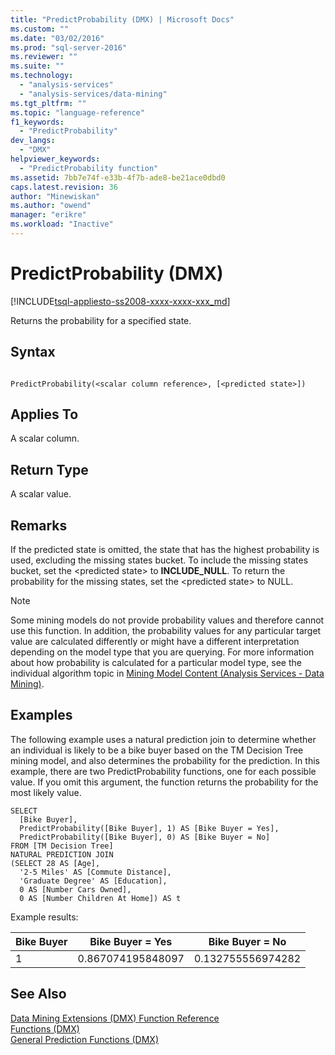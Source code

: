 ```yaml
---
title: "PredictProbability (DMX) | Microsoft Docs"
ms.custom: ""
ms.date: "03/02/2016"
ms.prod: "sql-server-2016"
ms.reviewer: ""
ms.suite: ""
ms.technology: 
  - "analysis-services"
  - "analysis-services/data-mining"
ms.tgt_pltfrm: ""
ms.topic: "language-reference"
f1_keywords: 
  - "PredictProbability"
dev_langs: 
  - "DMX"
helpviewer_keywords: 
  - "PredictProbability function"
ms.assetid: 7bb7e74f-e33b-4f7b-ade8-be21ace0dbd0
caps.latest.revision: 36
author: "Minewiskan"
ms.author: "owend"
manager: "erikre"
ms.workload: "Inactive"
---
```

# PredictProbability (DMX)
[!INCLUDE[tsql-appliesto-ss2008-xxxx-xxxx-xxx_md](../includes/tsql-appliesto-ss2008-xxxx-xxxx-xxx-md.md)]

  Returns the probability for a specified state.  
  
## Syntax  
  
```  
  
PredictProbability(<scalar column reference>, [<predicted state>])  
```  
  
## Applies To  
 A scalar column.  
  
## Return Type  
 A scalar value.  
  
## Remarks  
 If the predicted state is omitted, the state that has the highest probability is used, excluding the missing states bucket. To include the missing states bucket, set the \<predicted state> to **INCLUDE_NULL**. To return the probability for the missing states, set the \<predicted state> to NULL.  
  
> [!NOTE]  
>  Some mining models do not provide probability values and therefore cannot use this function. In addition, the probability values for any particular target value are calculated differently or might have a different interpretation depending on the model type that you are querying. For more information about how probability is calculated for a particular model type, see the individual algorithm topic in [Mining Model Content &#40;Analysis Services - Data Mining&#41;](../analysis-services/data-mining/mining-model-content-analysis-services-data-mining.md).  
  
## Examples  
 The following example uses a natural prediction join to determine whether an individual is likely to be a bike buyer based on the TM Decision Tree mining model, and also determines the probability for the prediction. In this example, there are two PredictProbability functions, one for each possible value. If you omit this argument, the function returns the probability for the most likely value.  
  
```  
SELECT  
  [Bike Buyer],  
  PredictProbability([Bike Buyer], 1) AS [Bike Buyer = Yes],  
  PredictProbability([Bike Buyer], 0) AS [Bike Buyer = No]  
FROM [TM Decision Tree]  
NATURAL PREDICTION JOIN  
(SELECT 28 AS [Age],  
  '2-5 Miles' AS [Commute Distance],  
  'Graduate Degree' AS [Education],  
  0 AS [Number Cars Owned],  
  0 AS [Number Children At Home]) AS t  
```  
  
 Example results:  
  
|Bike Buyer|Bike Buyer = Yes|Bike Buyer = No|  
|----------------|-----------------------|----------------------|  
|1|0.867074195848097|0.132755556974282|  
  
## See Also  
 [Data Mining Extensions &#40;DMX&#41; Function Reference](../dmx/data-mining-extensions-dmx-function-reference.md)   
 [Functions &#40;DMX&#41;](../dmx/functions-dmx.md)   
 [General Prediction Functions &#40;DMX&#41;](../dmx/general-prediction-functions-dmx.md)  
  
  
